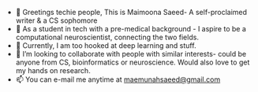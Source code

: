 - 👋 Greetings techie people, This is Maimoona Saeed- A self-proclaimed writer & a CS sophomore
- 👀 As a student in tech with a pre-medical background - I aspire to be a computational neuroscientist, connecting the two fields.
- 🌱 Currently, I am too hooked at deep learning and stuff.
- 💞️ I’m looking to collaborate with people with similar interests- could be anyone from CS, bioinformatics or neuroscience. Would also love to get my hands on research.
- 📫 You can e-mail me anytime at maemunahsaeed@gmail.com

<!---
Maimoona-Saeed/Maimoona-Saeed is a ✨ special ✨ repository because its `README.md` (this file) appears on your GitHub profile.
You can click the Preview link to take a look at your changes.
--->
